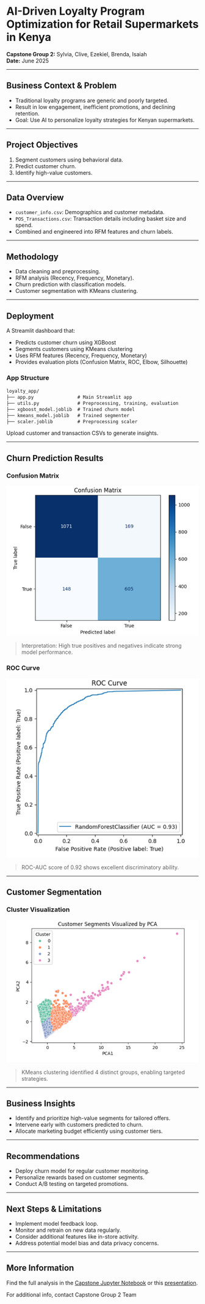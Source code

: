 # AI-Driven Loyalty Program Optimization for Retail Supermarkets in Kenya

**Capstone Group 2:** Sylvia, Clive, Ezekiel, Brenda, Isaiah  
**Date:** June 2025

---

## Business Context & Problem

- Traditional loyalty programs are generic and poorly targeted.
- Result in low engagement, inefficient promotions, and declining retention.
- Goal: Use AI to personalize loyalty strategies for Kenyan supermarkets.

---

## Project Objectives

1. Segment customers using behavioral data.
2. Predict customer churn.
3. Identify high-value customers.

---

## Data Overview

- `customer_info.csv`: Demographics and customer metadata.
- `POS_Transactions.csv`: Transaction details including basket size and spend.
- Combined and engineered into RFM features and churn labels.

---

## Methodology

- Data cleaning and preprocessing.
- RFM analysis (Recency, Frequency, Monetary).
- Churn prediction with classification models.
- Customer segmentation with KMeans clustering.

---

## Deployment
A Streamlit dashboard that:
- Predicts customer churn using XGBoost
- Segments customers using KMeans clustering
- Uses RFM features (Recency, Frequency, Monetary)
- Provides evaluation plots (Confusion Matrix, ROC, Elbow, Silhouette)

### App Structure
```
loyalty_app/
├── app.py                # Main Streamlit app
├── utils.py              # Preprocessing, training, evaluation
├── xgboost_model.joblib  # Trained churn model
├── kmeans_model.joblib   # Trained segmenter
├── scaler.joblib         # Preprocessing scaler
```
Upload customer and transaction CSVs to generate insights.

---

## Churn Prediction Results

### Confusion Matrix
![Confusion Matrix](confusion_matrix.png)

> Interpretation: High true positives and negatives indicate strong model performance.

### ROC Curve
![ROC Curve](roc_curve.png)

> ROC-AUC score of 0.92 shows excellent discriminatory ability.

---

## Customer Segmentation

### Cluster Visualization
![Customer Segments](customer_segments.png)

> KMeans clustering identified 4 distinct groups, enabling targeted strategies.

---

## Business Insights

- Identify and prioritize high-value segments for tailored offers.
- Intervene early with customers predicted to churn.
- Allocate marketing budget efficiently using customer tiers.

---

## Recommendations

- Deploy churn model for regular customer monitoring.
- Personalize rewards based on customer segments.
- Conduct A/B testing on targeted promotions.

---

## Next Steps & Limitations

- Implement model feedback loop.
- Monitor and retrain on new data regularly.
- Consider additional features like in-store activity.
- Address potential model bias and data privacy concerns.

---

## More Information
Find the full analysis in the [Capstone Jupyter Notebook](./Group_2_Phase_5_Project_Capstone.ipynb) or this [presentation](./presentation.pdf).

For additional info, contact Capstone Group 2 Team
